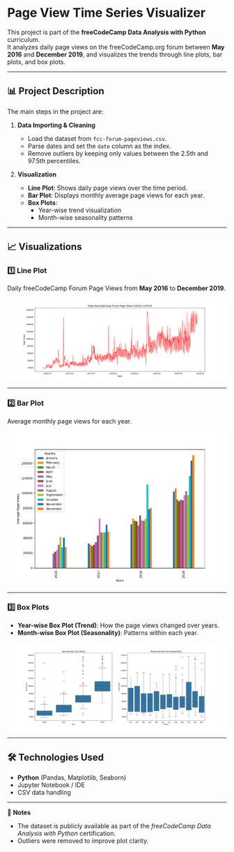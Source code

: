 # Page View Time Series Visualizer

This project is part of the **freeCodeCamp Data Analysis with Python** curriculum.  
It analyzes daily page views on the freeCodeCamp.org forum between **May 2016** and **December 2019**, and visualizes the trends through line plots, bar plots, and box plots.

---

## 📊 Project Description

The main steps in the project are:
1. **Data Importing & Cleaning**  
   - Load the dataset from `fcc-forum-pageviews.csv`.  
   - Parse dates and set the `date` column as the index.  
   - Remove outliers by keeping only values between the 2.5th and 97.5th percentiles.
   
2. **Visualization**  
   - **Line Plot**: Shows daily page views over the time period.  
   - **Bar Plot**: Displays monthly average page views for each year.  
   - **Box Plots**:  
     - Year-wise trend visualization  
     - Month-wise seasonality patterns

---

## 📈 Visualizations

### 1️⃣ Line Plot
Daily freeCodeCamp Forum Page Views from **May 2016** to **December 2019**.

![Line Plot](./line_plot.png)

---

### 2️⃣ Bar Plot
Average monthly page views for each year.

![Bar Plot](./bar_plot.png)

---

### 3️⃣ Box Plots
- **Year-wise Box Plot (Trend)**: How the page views changed over years.  
- **Month-wise Box Plot (Seasonality)**: Patterns within each year.

![Box Plot](./box_plot.png)

---

## 🛠️ Technologies Used
- **Python** (Pandas, Matplotlib, Seaborn)
- Jupyter Notebook / IDE
- CSV data handling

---

📌 **Notes**  
- The dataset is publicly available as part of the *freeCodeCamp Data Analysis with Python* certification.  
- Outliers were removed to improve plot clarity.  
